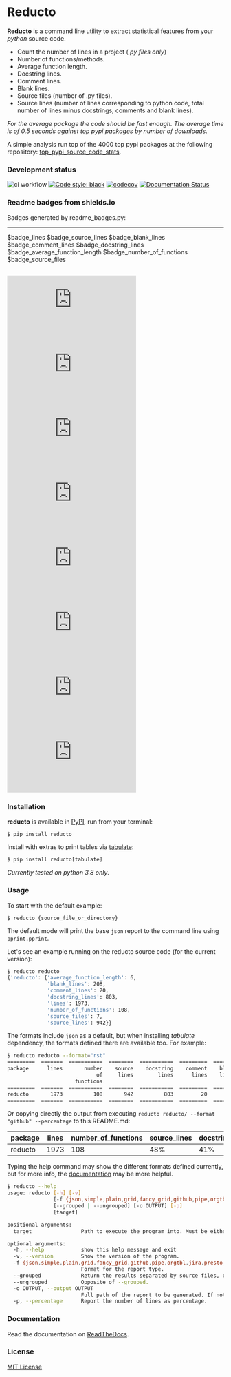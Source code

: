 # Reducto

**Reducto** is a command line utility to extract statistical features from your 
_python_ source code.

- Count the number of lines in a project (_.py files only_)
- Number of functions/methods.
- Average function length.
- Docstring lines.
- Comment lines.
- Blank lines.
- Source files (number of .py files).
- Source lines (number of lines corresponding to python code, total number of lines minus docstrings, comments and blank lines).

*For the average package the code should be fast enough. The average time is of 0.5 seconds against
top pypi packages by number of downloads.*

A simple analysis run top of the 4000 top pypi packages at the following repository: 
[top_pypi_source_code_stats](https://github.com/plaguss/top_pypi_source_code_stats).

### Development status

![ci workflow](https://github.com/plaguss/reducto/actions/workflows/ci.yml/badge.svg)
[![Code style: black](https://img.shields.io/badge/code%20style-black-000000.svg)](https://github.com/psf/black)
[![codecov](https://codecov.io/gh/plaguss/reducto/branch/main/graph/badge.svg?token=AVKH6TS7G7)](https://codecov.io/gh/plaguss/reducto)
[![Documentation Status](https://readthedocs.org/projects/reducto/badge/?version=latest)](https://reducto.readthedocs.io/en/latest/?badge=latest)

### Readme badges from shields.io

Badges generated by readme_badges.py:

--- 
$badge_lines
$badge_source_lines
$badge_blank_lines
$badge_comment_lines
$badge_docstring_lines
$badge_average_function_length
$badge_number_of_functions
$badge_source_files

![badge](https://reducto-badge-service.herokuapp.com/badge/reducto_report.json)
![badge](https://reducto-badge-service.herokuapp.com/badge/reducto_report.json?variable=source_lines)
![badge](https://reducto-badge-service.herokuapp.com/badge/reducto_report.json?variable=blank_lines)
![badge](https://reducto-badge-service.herokuapp.com/badge/reducto_report.json?variable=comment_lines)
![badge](https://reducto-badge-service.herokuapp.com/badge/reducto_report.json?variable=docstring_lines)
![badge](https://reducto-badge-service.herokuapp.com/badge/reducto_report.json?variable=average_function_length)
![badge](https://reducto-badge-service.herokuapp.com/badge/reducto_report.json?variable=number_of_functions)
![badge](https://reducto-badge-service.herokuapp.com/badge/reducto_report.json?variable=source_files)
---

### Installation

**reducto** is available in [PyPI](https://pypi.org/project/reducto/), run from your terminal:

    $ pip install reducto

Install with extras to print tables via [tabulate](https://pypi.org/project/tabulate/):

    $ pip install reducto[tabulate]

_Currently tested on python 3.8 only_.

### Usage

To start with the default example:

    $ reducto {source_file_or_directory}

The default mode will print the base `json` report to the command line using `pprint.pprint`.

Let's see an example running on the reducto source code (for the current version):

```sh
$ reducto reducto
{'reducto': {'average_function_length': 6,
             'blank_lines': 208,
             'comment_lines': 20,
             'docstring_lines': 803,
             'lines': 1973,
             'number_of_functions': 108,
             'source_files': 7,
             'source_lines': 942}}
```

The formats include `json` as a default, but when installing _tabulate_ dependency,
the formats defined there are available too. For example:

```sh
$ reducto reducto --format="rst"
=========  =======  ===========  ========  ===========  =========  =======  ==========  ========
package      lines       number    source    docstring    comment    blank     average    source
                             of     lines        lines      lines    lines    function     files
                      functions                                                 length
=========  =======  ===========  ========  ===========  =========  =======  ==========  ========
reducto       1973          108       942          803         20      208           6         7
=========  =======  ===========  ========  ===========  =========  =======  ==========  ========
```

Or copying directly the output from executing `reducto reducto/ --format "github" --percentage`
to this README.md:

| package   |   lines |   number_of_functions | source_lines   | docstring_lines   | comment_lines   | blank_lines   |   average_function_length |   source_files |
|-----------|---------|-----------------------|----------------|-------------------|-----------------|---------------|---------------------------|----------------|
| reducto   |    1973 |                   108 | 48%            | 41%               | 1%              | 11%           |                         6 |              7 |

Typing the help command may show the different formats defined currently, but for more
info, the [documentation](#Documentation) may be more helpful.

```sh
$ reducto --help
usage: reducto [-h] [-v]
               [-f {json,simple,plain,grid,fancy_grid,github,pipe,orgtbl,jira,presto,pretty,psql,rst,mediawiki,moinmoin,youtrack,html,unsafehtml,latex,latex_raw,latex_booktabs,latex_longtable,tsv,textile}]
               [--grouped | --ungrouped] [-o OUTPUT] [-p]
               [target]

positional arguments:
  target                Path to execute the program into. Must be either a python package (directory containing an __init__.py) or a python source file {SRC.py}

optional arguments:
  -h, --help            show this help message and exit
  -v, --version         Show the version of the program.
  -f {json,simple,plain,grid,fancy_grid,github,pipe,orgtbl,jira,presto,pretty,psql,rst,mediawiki,moinmoin,youtrack,html,unsafehtml,latex,latex_raw,latex_booktabs,latex_longtable,tsv,textile}, --format {json,simple,plain,grid,fancy_grid,github,pipe,orgtbl,jira,presto,pretty,psql,rst,mediawiki,moinmoin,youtrack,html,unsafehtml,latex,latex_raw,latex_booktabs,latex_longtable,tsv,textile}
                        Format for the report type.
  --grouped             Return the results separated by source files, or grouped for the whole package. Only used when the target path is a package.
  --ungrouped           Opposite of --grouped.
  -o OUTPUT, --output OUTPUT
                        Full path of the report to be generated. If not given, redirects to stdout.
  -p, --percentage      Report the number of lines as percentage.

```

### Documentation

Read the documentation on [ReadTheDocs](https://reducto.readthedocs.io/en/latest/).

### License

[MIT License](https://github.com/plaguss/reducto/blob/main/LICENSE)
